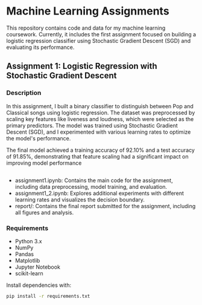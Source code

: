 # Machine Learning Assignments

This repository contains code and data for my machine learning coursework. Currently, it includes the first assignment focused on building a logistic regression classifier using Stochastic Gradient Descent (SGD) and evaluating its performance.

## Assignment 1: Logistic Regression with Stochastic Gradient Descent

### Description

In this assignment, I built a binary classifier to distinguish between Pop and Classical songs using logistic regression. The dataset was preprocessed by scaling key features like liveness and loudness, which were selected as the primary predictors. The model was trained using Stochastic Gradient Descent (SGD), and I experimented with various learning rates to optimize the model's performance.

The final model achieved a training accuracy of 92.10% and a test accuracy of 91.85%, demonstrating that feature scaling had a significant impact on improving model performance

##
- assignment1.ipynb: Contains the main code for the assignment, including data preprocessing, model training, and evaluation.
- assignment1_2.ipynb: Explores additional experiments with different learning rates and visualizes the decision boundary.
- report/: Contains the final report submitted for the assignment, including all figures and analysis.

### Requirements

- Python 3.x
- NumPy
- Pandas
- Matplotlib
- Jupyter Notebook
- scikit-learn

Install dependencies with:

```bash
pip install -r requirements.txt


